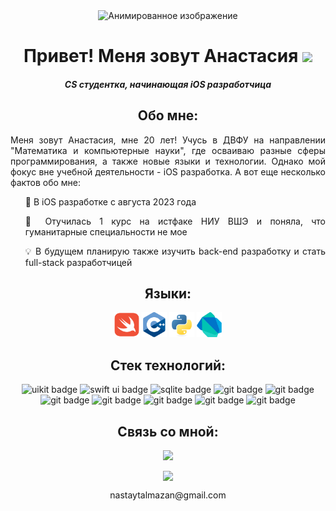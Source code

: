 <div align="center">
    <img src="https://i.pinimg.com/originals/f0/f0/d9/f0f0d932d6e39c7af5aa305cbd8da735.gif" alt="Анимированное изображение">
</div>
<h1 align="center">Привет! Меня зовут Анастасия</a> 
<img src="https://github.com/blackcater/blackcater/raw/main/images/Hi.gif" height="32"/></h1>
<h5 align="center">CS студентка, начинающая iOS разработчица</h5>


<h2 align="center">Обо мне:</h2>
       
<div align="justify">
    Меня зовут Анастасия, мне 20 лет! Учусь в ДВФУ на направлении "Математика и компьютерные науки", где осваиваю разные сферы программирования, а также новые языки и технологии. Однако мой фокус вне учебной деятельности - iOS разработка. А вот еще несколько фактов обо мне:
    <ol></ol>
    <ol>&#128241 В iOS разработке с августа 2023 года</ol>
    <ol>&#127979 Отучилась 1 курс на истфаке НИУ ВШЭ и поняла, что гуманитарные специальности не мое</ol>
    <ol>&#128161 В будущем планирую также изучить back-end разработку и стать full-stack разработчицей</ol>
</div>

<h2 align="center">Языки:</h2>
<p align="center"> 
    <img src="https://raw.githubusercontent.com/devicons/devicon/master/icons/swift/swift-original.svg" alt="swift" width="40" height="40"/> 
    <img src="https://raw.githubusercontent.com/devicons/devicon/master/icons/cplusplus/cplusplus-original.svg" alt="cpp/c++" width="40" height="40"/>  
    <img src="https://raw.githubusercontent.com/devicons/devicon/master/icons/python/python-original.svg" alt="python" width="40" height="40"/> 
    <img src="https://raw.githubusercontent.com/devicons/devicon/master/icons/dart/dart-original.svg" alt="dart" width="40" height="40"/>
</p>

<h2 align="center">Стек технологий:</h2>
<div id="technologies" align="center"> 
    <img alt="uikit badge" src="https://img.shields.io/badge/UIKit-2b2b2b?style=for-the-badge&logo=uikit&logoColor=3a89c9"/>
    <img alt="swift ui badge" src="https://img.shields.io/badge/swiftui-2b2b2b?style=for-the-badge&logo=swift&logoColor=284ac7"/>
    <img alt="sqlite badge" src="https://img.shields.io/badge/sqlite-2b2b2b?style=for-the-badge&logo=sqlite&logoColor=2875c7"/>
    <img alt="git badge" src="https://img.shields.io/badge/Swift concurrency-2b2b2b?style=for-the-badge&logo=swift&logoColor=FF4500"/>
    <img alt="git badge" src="https://img.shields.io/badge/MVC-2b2b2b?style=for-the-badge&logo=&logoColor=FF4500"/>
    <img alt="git badge" src="https://img.shields.io/badge/MVP-2b2b2b?style=for-the-badge&logo=&logoColor=FF4500"/>
    <img alt="git badge" src="https://img.shields.io/badge/VIPER-2b2b2b?style=for-the-badge&logo=&logoColor=FF4500"/>
    <img alt="git badge" src="https://img.shields.io/badge/MVVM-2b2b2b?style=for-the-badge&logo=&logoColor=FF4500"/>
    <img alt="git badge" src="https://img.shields.io/badge/flutter-2b2b2b?style=for-the-badge&logo=flutter&logoColor=00FFFF"/>
    <img alt="git badge" src="https://img.shields.io/badge/Git-2b2b2b?style=for-the-badge&logo=git&logoColor=c75d28"/>
</div>

<h2 align="center">Связь со мной:</h2>
<p align="center">
    <a href="https://t.me/nas_www_ay">
        <img src="https://img.shields.io/badge/telegram-2b2b2b?style=for-the-badge&logo=telegram&logoColor=0066d4"/>
    </a> 
</p>
<p align="center">
    <a href="mailto:nastaytalmazan@gmail.com" style="display: flex; justify-content: center;">
        <img src="https://img.shields.io/badge/gmail-2b2b2b?style=for-the-badge&logo=gmail&logoColor=d4333b"/>
    </a>
</p>
<p align="center">
    nastaytalmazan@gmail.com
</p>


<!--
**t-anastasiia/t-anastasiia** is a ✨ _special_ ✨ repository because its `README.md` (this file) appears on your GitHub profile.

Here are some ideas to get you started:

- 🔭 I’m currently working on ...
- 🌱 I’m currently learning ...
- 👯 I’m looking to collaborate on ...
- 🤔 I’m looking for help with ...
- 💬 Ask me about ...
- 📫 How to reach me: ...
- 😄 Pronouns: ...
- ⚡ Fun fact: ...
-->

